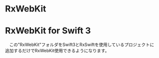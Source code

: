 # RxWebKit

<h1>RxWebKit for Swift 3</h1>

　この"RxWebKit"フォルダをSwift3とRxSwiftを使用しているプロジェクトに追加するだけでRxWebKit使用できるようになります。